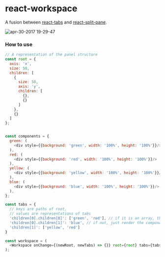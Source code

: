 react-workspace
=========================

A fusion between [react-tabs][react-tabs] and [react-split-pane][react-split-pane].

![apr-30-2017 19-29-47](https://cloud.githubusercontent.com/assets/1214868/25564006/da700b6c-2ddb-11e7-9ed2-2d4ecf2076ff.gif)


### How to use

```js
// A representation of the panel structure
const root = {
  axis: 'x',
  size: 50,
  children: [
    {
      size: 50,
      axis: 'y',
      children: [
        {},
        {}
      ]
    },
    {}
  ]
};


const components = {
  green: (
    <div style={{background: 'green', width: '100%', height: '100%'}}/>
  ),
  red: (
    <div style={{background: 'red', width: '100%', height: '100%'}}/>
  ),
  yellow: (
    <div style={{background: 'yellow', width: '100%', height: '100%'}}/>
  ),
  blue: (
    <div style={{background: 'blue', width: '100%', height: '100%'}}/>
  ),
};

const tabs = {
  // keys are paths of root,
  // values are representations of tabs
  'children[0].children[0]': ['green', 'red'], // if it is an array, then it will be a tab
  'children[0].children[1]': 'blue', // if not, just render the component itself
  'children[1]': ['yellow', 'red']
}

const workspace = (
  <Workspace onChange={(newRoot, newTabs) => {}} root={root} tabs={tabs} components={components}/>
);

```


[react-split-pane]: https://github.com/tomkp/react-split-pane
[react-tabs]: https://github.com/reactjs/react-tabs
